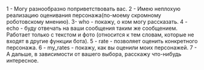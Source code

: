 1 - Могу разнообразно поприветствовать вас.
2 - Имею неплохую реализацию оценивания персонажа(по-моему скромному роботовскому мнению).
3- who - покажу, о ком могу рассказать.
4 - echo - буду отвечать на ваши сообщения таким же сообщением. 
    Работает только с текстом и фото (относится к тем словам, которые не входят в другие функции бота).
5 - rate - позволяет оценить конкретного персонажа.
6 - my_rates - покажу, как вы оценили моих персонажей.
7 - А дальше, в зависимости от вашего выбора, расскажу что-нибудь интересное.

